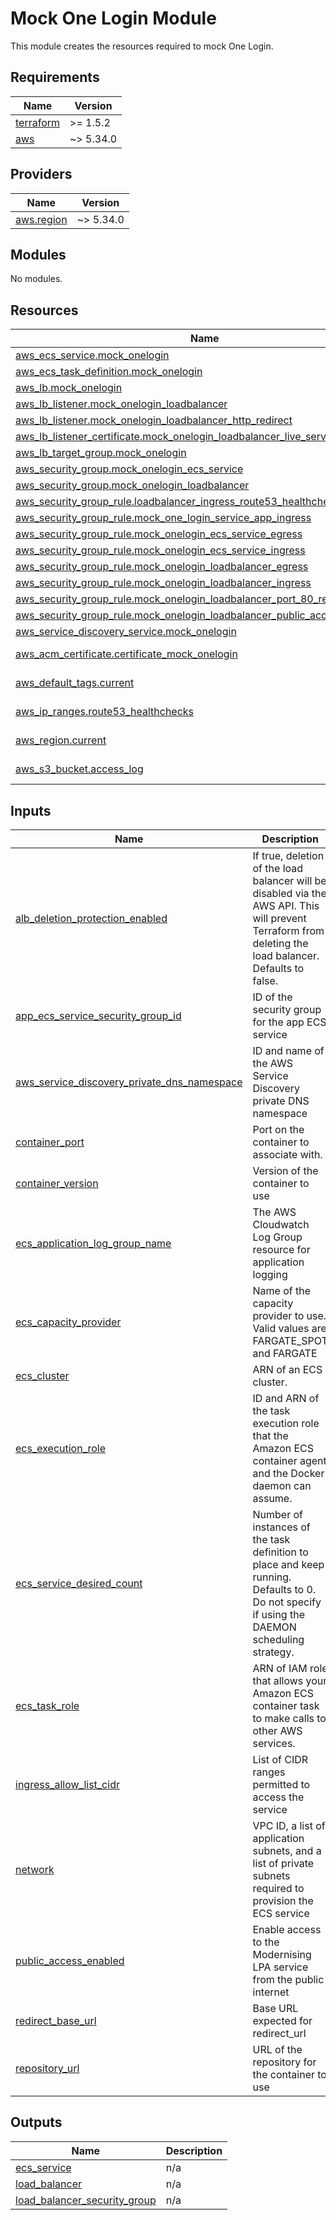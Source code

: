 # Mock One Login Module

This module creates the resources required to mock One Login.

<!-- BEGIN_TF_DOCS -->
## Requirements

| Name | Version |
|------|---------|
| <a name="requirement_terraform"></a> [terraform](#requirement\_terraform) | >= 1.5.2 |
| <a name="requirement_aws"></a> [aws](#requirement\_aws) | ~> 5.34.0 |

## Providers

| Name | Version |
|------|---------|
| <a name="provider_aws.region"></a> [aws.region](#provider\_aws.region) | ~> 5.34.0 |

## Modules

No modules.

## Resources

| Name | Type |
|------|------|
| [aws_ecs_service.mock_onelogin](https://registry.terraform.io/providers/hashicorp/aws/latest/docs/resources/ecs_service) | resource |
| [aws_ecs_task_definition.mock_onelogin](https://registry.terraform.io/providers/hashicorp/aws/latest/docs/resources/ecs_task_definition) | resource |
| [aws_lb.mock_onelogin](https://registry.terraform.io/providers/hashicorp/aws/latest/docs/resources/lb) | resource |
| [aws_lb_listener.mock_onelogin_loadbalancer](https://registry.terraform.io/providers/hashicorp/aws/latest/docs/resources/lb_listener) | resource |
| [aws_lb_listener.mock_onelogin_loadbalancer_http_redirect](https://registry.terraform.io/providers/hashicorp/aws/latest/docs/resources/lb_listener) | resource |
| [aws_lb_listener_certificate.mock_onelogin_loadbalancer_live_service_certificate](https://registry.terraform.io/providers/hashicorp/aws/latest/docs/resources/lb_listener_certificate) | resource |
| [aws_lb_target_group.mock_onelogin](https://registry.terraform.io/providers/hashicorp/aws/latest/docs/resources/lb_target_group) | resource |
| [aws_security_group.mock_onelogin_ecs_service](https://registry.terraform.io/providers/hashicorp/aws/latest/docs/resources/security_group) | resource |
| [aws_security_group.mock_onelogin_loadbalancer](https://registry.terraform.io/providers/hashicorp/aws/latest/docs/resources/security_group) | resource |
| [aws_security_group_rule.loadbalancer_ingress_route53_healthchecks](https://registry.terraform.io/providers/hashicorp/aws/latest/docs/resources/security_group_rule) | resource |
| [aws_security_group_rule.mock_one_login_service_app_ingress](https://registry.terraform.io/providers/hashicorp/aws/latest/docs/resources/security_group_rule) | resource |
| [aws_security_group_rule.mock_onelogin_ecs_service_egress](https://registry.terraform.io/providers/hashicorp/aws/latest/docs/resources/security_group_rule) | resource |
| [aws_security_group_rule.mock_onelogin_ecs_service_ingress](https://registry.terraform.io/providers/hashicorp/aws/latest/docs/resources/security_group_rule) | resource |
| [aws_security_group_rule.mock_onelogin_loadbalancer_egress](https://registry.terraform.io/providers/hashicorp/aws/latest/docs/resources/security_group_rule) | resource |
| [aws_security_group_rule.mock_onelogin_loadbalancer_ingress](https://registry.terraform.io/providers/hashicorp/aws/latest/docs/resources/security_group_rule) | resource |
| [aws_security_group_rule.mock_onelogin_loadbalancer_port_80_redirect_ingress](https://registry.terraform.io/providers/hashicorp/aws/latest/docs/resources/security_group_rule) | resource |
| [aws_security_group_rule.mock_onelogin_loadbalancer_public_access_ingress](https://registry.terraform.io/providers/hashicorp/aws/latest/docs/resources/security_group_rule) | resource |
| [aws_service_discovery_service.mock_onelogin](https://registry.terraform.io/providers/hashicorp/aws/latest/docs/resources/service_discovery_service) | resource |
| [aws_acm_certificate.certificate_mock_onelogin](https://registry.terraform.io/providers/hashicorp/aws/latest/docs/data-sources/acm_certificate) | data source |
| [aws_default_tags.current](https://registry.terraform.io/providers/hashicorp/aws/latest/docs/data-sources/default_tags) | data source |
| [aws_ip_ranges.route53_healthchecks](https://registry.terraform.io/providers/hashicorp/aws/latest/docs/data-sources/ip_ranges) | data source |
| [aws_region.current](https://registry.terraform.io/providers/hashicorp/aws/latest/docs/data-sources/region) | data source |
| [aws_s3_bucket.access_log](https://registry.terraform.io/providers/hashicorp/aws/latest/docs/data-sources/s3_bucket) | data source |

## Inputs

| Name | Description | Type | Default | Required |
|------|-------------|------|---------|:--------:|
| <a name="input_alb_deletion_protection_enabled"></a> [alb\_deletion\_protection\_enabled](#input\_alb\_deletion\_protection\_enabled) | If true, deletion of the load balancer will be disabled via the AWS API. This will prevent Terraform from deleting the load balancer. Defaults to false. | `bool` | n/a | yes |
| <a name="input_app_ecs_service_security_group_id"></a> [app\_ecs\_service\_security\_group\_id](#input\_app\_ecs\_service\_security\_group\_id) | ID of the security group for the app ECS service | `string` | n/a | yes |
| <a name="input_aws_service_discovery_private_dns_namespace"></a> [aws\_service\_discovery\_private\_dns\_namespace](#input\_aws\_service\_discovery\_private\_dns\_namespace) | ID and name of the AWS Service Discovery private DNS namespace | <pre>object({<br>    id   = string<br>    name = string<br>  })</pre> | n/a | yes |
| <a name="input_container_port"></a> [container\_port](#input\_container\_port) | Port on the container to associate with. | `number` | n/a | yes |
| <a name="input_container_version"></a> [container\_version](#input\_container\_version) | Version of the container to use | `string` | n/a | yes |
| <a name="input_ecs_application_log_group_name"></a> [ecs\_application\_log\_group\_name](#input\_ecs\_application\_log\_group\_name) | The AWS Cloudwatch Log Group resource for application logging | `string` | n/a | yes |
| <a name="input_ecs_capacity_provider"></a> [ecs\_capacity\_provider](#input\_ecs\_capacity\_provider) | Name of the capacity provider to use. Valid values are FARGATE\_SPOT and FARGATE | `string` | n/a | yes |
| <a name="input_ecs_cluster"></a> [ecs\_cluster](#input\_ecs\_cluster) | ARN of an ECS cluster. | `string` | n/a | yes |
| <a name="input_ecs_execution_role"></a> [ecs\_execution\_role](#input\_ecs\_execution\_role) | ID and ARN of the task execution role that the Amazon ECS container agent and the Docker daemon can assume. | <pre>object({<br>    id  = string<br>    arn = string<br>  })</pre> | n/a | yes |
| <a name="input_ecs_service_desired_count"></a> [ecs\_service\_desired\_count](#input\_ecs\_service\_desired\_count) | Number of instances of the task definition to place and keep running. Defaults to 0. Do not specify if using the DAEMON scheduling strategy. | `number` | `0` | no |
| <a name="input_ecs_task_role"></a> [ecs\_task\_role](#input\_ecs\_task\_role) | ARN of IAM role that allows your Amazon ECS container task to make calls to other AWS services. | `any` | n/a | yes |
| <a name="input_ingress_allow_list_cidr"></a> [ingress\_allow\_list\_cidr](#input\_ingress\_allow\_list\_cidr) | List of CIDR ranges permitted to access the service | `list(string)` | n/a | yes |
| <a name="input_network"></a> [network](#input\_network) | VPC ID, a list of application subnets, and a list of private subnets required to provision the ECS service | <pre>object({<br>    vpc_id              = string<br>    application_subnets = list(string)<br>    public_subnets      = list(string)<br>  })</pre> | n/a | yes |
| <a name="input_public_access_enabled"></a> [public\_access\_enabled](#input\_public\_access\_enabled) | Enable access to the Modernising LPA service from the public internet | `bool` | n/a | yes |
| <a name="input_redirect_base_url"></a> [redirect\_base\_url](#input\_redirect\_base\_url) | Base URL expected for redirect\_url | `string` | n/a | yes |
| <a name="input_repository_url"></a> [repository\_url](#input\_repository\_url) | URL of the repository for the container to use | `string` | n/a | yes |

## Outputs

| Name | Description |
|------|-------------|
| <a name="output_ecs_service"></a> [ecs\_service](#output\_ecs\_service) | n/a |
| <a name="output_load_balancer"></a> [load\_balancer](#output\_load\_balancer) | n/a |
| <a name="output_load_balancer_security_group"></a> [load\_balancer\_security\_group](#output\_load\_balancer\_security\_group) | n/a |
<!-- END_TF_DOCS -->
